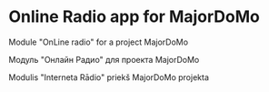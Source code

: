 Online Radio app for MajorDoMo
==============================

Module "OnLine radio" for a project MajorDoMo

Модуль "Онлайн Радио" для проекта MajorDoMo

Modulis "Interneta Rādio" priekš MajorDoMo projekta

